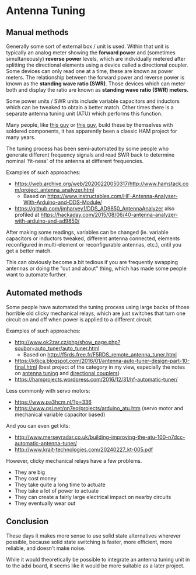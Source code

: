 # Antenna Tuning

## Manual methods

Generally some sort of external box / unit is used. Within that unit is typically an analog meter showing the __forward power__ and (sometimes simultaneously) __reverse power__ levels, which are individually metered after splitting the directional elements using a device called a directional coupler. Some devices can only read one at a time, these are known as power meters.  The relationship between the forward power and reverse power is known as the __standing wave ratio (SWR)__.  Those devices which can meter both and display the ratio are known as __standing wave ratio (SWR) meters__.

Some power units / SWR units include variable capacitors and inductors which can be tweaked to obtain a better match. Other times there is a separate antenna tuning unit (ATU) which performs this function.

Many people, like [this guy](https://www.aa5tb.com/tuner.html) or [this guy](https://www.hamradiosecrets.com/homebrew-antenna-tuner.html), build these by themselves with soldered components, it has apparently been a classic HAM project for many years.

The tuning process has been semi-automated by some people who generate different frequency signals and read SWR back to determine nominal 'fit-ness' of the antenna at different frequencies.

Examples of such approaches:
 * https://web.archive.org/web/20200220050317/http://www.hamstack.com/project_antenna_analyzer.html
   * Based on https://www.instructables.com/HF-Antenna-Analyser-With-Arduino-and-DDS-Module/
 * https://github.com/jmharvey1/DDS_AD9850_AntennaAnalyzer also profiled at https://hackaday.com/2015/08/06/40-antenna-analyzer-with-arduino-and-ad9850/

After making some readings, variables can be changed (ie. variable capacitors or inductors tweaked, different antenna connected, elements reconfigured in multi-element or reconfigurable antennas, etc.), until you get a better match.

This can obviously become a bit tedious if you are frequently swapping antennas or doing the "out and about" thing, which has made some people want to automate further.

## Automated methods

Some people have automated the tuning process using large backs of those horrible old clicky mechanical relays, which are just switches that turn one circuit on and off when power is applied to a different circuit.

Examples of such approaches:
 * http://www.ok2zar.cz/php/show_page.php?soubor=auto_tuner/auto_tuner.html
   * Based on http://f5rds.free.fr/F5RDS_remote_antenna_tuner.html
 * https://k6jca.blogspot.com/2016/01/antenna-auto-tuner-design-part-10-final.html (best project of the category in my view, especially the notes on [antenna tuning](https://k6jca.blogspot.com/2015/07/antenna-auto-tuner-design-part-6-notes.html) and [directional couplers](https://k6jca.blogspot.com/2015/07/antenna-auto-tuner-design-part-5.html))
 * https://hamprojects.wordpress.com/2016/12/31/hf-automatic-tuner/

Less commonly with servo motors:
 * https://www.pa3hcm.nl/?p=336
 * https://www.qsl.net/on7eq/projects/arduino_atu.htm (servo motor and mechanical variable capacitor based)

And you can even get kits:
 * http://www.merseyradar.co.uk/building-improving-the-atu-100-n7dcc-automatic-antenna-tuner/
 * http://www.krait-technologies.com/20240227_kt-005.pdf

However, clicky mechanical relays have a few problems.
 * They are big
 * They cost money
 * They take quite a long time to actuate
 * They take a lot of power to actuate
 * They can create a fairly large electrical impact on nearby circuits
 * They eventually wear out

## Conclusion

These days it makes more sense to use solid state alternatives wherever possible, because solid state switching is faster, more efficient, more reliable, and doesn't make noise.

While it would theoretically be possible to integrate an antenna tuning unit in to the adxi board, it seems like it would be more suitable as a later project.
